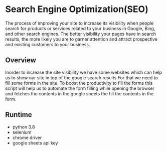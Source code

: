 # Search Engine Optimization(SEO)
The process of improving your site to increase its visibility when people search for products or services related to your business in Google, Bing, and other search engines. The better visibility your pages have in search results, the more likely you are to garner attention and attract prospective and existing customers to your business.

## Overview 
Inorder to increase the site visibility we have some websites which can help us to show our site in top of the google search results.For that we need to fill some forms in the site.
To boost the productivity to fill the forms this script will help us to automate the form filling while opening the browser and fetches the contents in the google sheets the fill the contents in the form.

## Runtime
- python 3.8
- selenium
- chrome driver
- google sheets api key


